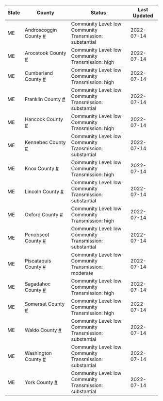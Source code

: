 State | County | Status | Last Updated
--- | --- | --- | --- 
ME | Androscoggin County <a href="#androscoggin_county">#</a> | <a name="androscoggin_county"></a>Community Level: low<br/>Community Transmission: substantial | 2022-07-14
ME | Aroostook County <a href="#aroostook_county">#</a> | <a name="aroostook_county"></a>Community Level: low<br/>Community Transmission: high | 2022-07-14
ME | Cumberland County <a href="#cumberland_county">#</a> | <a name="cumberland_county"></a>Community Level: low<br/>Community Transmission: high | 2022-07-14
ME | Franklin County <a href="#franklin_county">#</a> | <a name="franklin_county"></a>Community Level: low<br/>Community Transmission: substantial | 2022-07-14
ME | Hancock County <a href="#hancock_county">#</a> | <a name="hancock_county"></a>Community Level: low<br/>Community Transmission: high | 2022-07-14
ME | Kennebec County <a href="#kennebec_county">#</a> | <a name="kennebec_county"></a>Community Level: low<br/>Community Transmission: substantial | 2022-07-14
ME | Knox County <a href="#knox_county">#</a> | <a name="knox_county"></a>Community Level: low<br/>Community Transmission: high | 2022-07-14
ME | Lincoln County <a href="#lincoln_county">#</a> | <a name="lincoln_county"></a>Community Level: low<br/>Community Transmission: substantial | 2022-07-14
ME | Oxford County <a href="#oxford_county">#</a> | <a name="oxford_county"></a>Community Level: low<br/>Community Transmission: high | 2022-07-14
ME | Penobscot County <a href="#penobscot_county">#</a> | <a name="penobscot_county"></a>Community Level: low<br/>Community Transmission: substantial | 2022-07-14
ME | Piscataquis County <a href="#piscataquis_county">#</a> | <a name="piscataquis_county"></a>Community Level: low<br/>Community Transmission: moderate | 2022-07-14
ME | Sagadahoc County <a href="#sagadahoc_county">#</a> | <a name="sagadahoc_county"></a>Community Level: low<br/>Community Transmission: high | 2022-07-14
ME | Somerset County <a href="#somerset_county">#</a> | <a name="somerset_county"></a>Community Level: low<br/>Community Transmission: high | 2022-07-14
ME | Waldo County <a href="#waldo_county">#</a> | <a name="waldo_county"></a>Community Level: low<br/>Community Transmission: substantial | 2022-07-14
ME | Washington County <a href="#washington_county">#</a> | <a name="washington_county"></a>Community Level: low<br/>Community Transmission: substantial | 2022-07-14
ME | York County <a href="#york_county">#</a> | <a name="york_county"></a>Community Level: low<br/>Community Transmission: substantial | 2022-07-14
